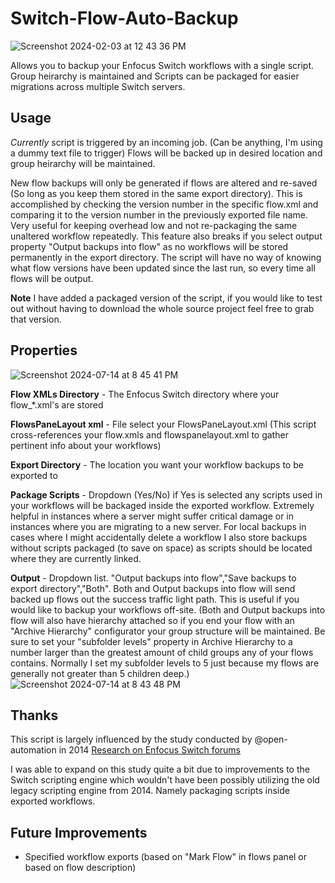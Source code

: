 # Switch-Flow-Auto-Backup
![Screenshot 2024-02-03 at 12 43 36 PM](https://github.com/DaveFemia/Switch-Flow-Auto-Backup/assets/155477639/9d308791-ad85-4df1-a11f-50f669c7117d)

Allows you to backup your Enfocus Switch workflows with a single script. Group heirarchy is maintained and Scripts can be packaged for easier migrations across multiple Switch servers.

## Usage
*Currently* script is triggered by an incoming job. (Can be anything, I'm using a dummy text file to trigger)  Flows will be backed up in desired location and group heirarchy will be maintained. 

New flow backups will only be generated if flows are altered and re-saved (So long as you keep them stored in the same export directory). This is accomplished by checking the version number in the specific flow.xml and comparing it to the version number in the previously exported file name.  Very useful for keeping overhead low and not re-packaging the same unaltered workflow repeatedly.  This feature also breaks if you select output property "Output backups into flow" as no workflows will be stored permanently in the export directory. The script will have no way of knowing what flow versions have been updated since the last run, so every time all flows will be output.

**Note**
I have added a packaged version of the script, if you would like to test out without having to download the whole source project feel free to grab that version.

## Properties
![Screenshot 2024-07-14 at 8 45 41 PM](https://github.com/user-attachments/assets/b24992cb-86e2-4c5b-9a82-4e3fad5deee5)

**Flow XMLs Directory** - The Enfocus Switch directory where your flow_*.xml's are stored

**FlowsPaneLayout xml** -  File select your FlowsPaneLayout.xml  (This script cross-references your flow.xmls and flowspanelayout.xml to gather pertinent info about your workflows)

**Export Directory** - The location you want your workflow backups to be exported to

**Package Scripts** - Dropdown (Yes/No) if Yes is selected any scripts used in your workflows will be backaged inside the exported workflow. Extremely helpful in instances where a server might suffer critical damage or in instances where you are migrating to a new server.  For local backups in cases where I might accidentally delete a workflow I also store backups without scripts packaged (to save on space) as scripts should be located where they are currently linked.

**Output** - Dropdown list. "Output backups into flow","Save backups to export directory","Both".  Both and Output backups into flow will send backed up flows out the success traffic light path.  This is useful if you would like to backup your workflows off-site. (Both and Output backups into flow will also have hierarchy attached so if you end your flow with an "Archive Hierarchy" configurator your group structure will be maintained. Be sure to set your "subfolder levels" property in Archive Hierarchy to a number larger than the greatest amount of child groups any of your flows contains. Normally I set my subfolder levels to 5 just because my flows are generally not greater than 5 children deep.)
![Screenshot 2024-07-14 at 8 43 48 PM](https://github.com/user-attachments/assets/450d61f3-0af7-4d88-b7e1-b9e4ba208263)


## Thanks
This script is largely influenced by the study conducted by @open-automation in 2014 [Research on Enfocus Switch forums](https://forum.enfocus.com/viewtopic.php?t=1432)

I was able to expand on this study quite a bit due to improvements to the Switch scripting engine which wouldn't have been possibly utilizing the old legacy scripting engine from 2014.  Namely packaging scripts inside exported workflows.

## Future Improvements
- Specified workflow exports (based on "Mark Flow" in flows panel or based on flow description)

